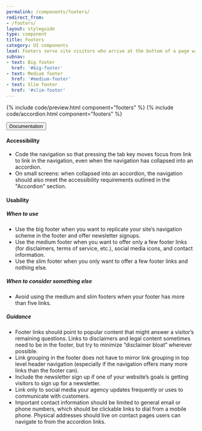 ```yaml
---
permalink: /components/footers/
redirect_from:
- /footers/
layout: styleguide
type: component
title: Footers
category: UI components
lead: Footers serve site visitors who arrive at the bottom of a page without finding what they want.
subnav:
- text: Big footer
  href: '#big-footer'
- text: Medium footer
  href: '#medium-footer'
- text: Slim footer
  href: '#slim-footer'
---
```


{% include code/preview.html component="footers" %}
{% include code/accordion.html component="footers" %}
<div class="usa-accordion-bordered">
  <button class="usa-button-unstyled usa-accordion-button"
      aria-expanded="true" aria-controls="collapsible-0">
    Documentation
  </button>
  <div id="collapsible-0" aria-hidden="false" class="usa-accordion-content">
    <h4 class="usa-heading">Accessibility</h4>
    <ul class="usa-content-list">
      <li>Code the navigation so that pressing the tab key moves focus from link to link in the navigation, even when the navigation has collapsed into an accordion.</li>
      <li>On small screens: when collapsed into an accordion, the navigation should also meet the accessibility requirements outlined in the "Accordion" section.</li>
    </ul>
    <h4 class="usa-heading">Usability</h4>
    <h5>When to use</h5>
    <ul class="usa-content-list">
      <li>Use the big footer when you want to replicate your site’s navigation scheme in the footer and offer newsletter signups.</li>
      <li>Use the medium footer when you want to offer only a few footer links (for disclaimers, terms of service, etc.), social media icons, and contact information.</li>
      <li>Use the slim footer when you only want to offer a few footer links and nothing else.</li>
    </ul>
    <h5>When to consider something else</h5>
    <ul class="usa-content-list">
      <li>Avoid using the medium and slim footers when your footer has more than five links.</li>
    </ul>
    <h5>Guidance</h5>
    <ul class="usa-content-list">
      <li>Footer links should point to popular content that might answer a visitor’s remaining questions. Links to disclaimers and legal content sometimes need to be in the footer, but try to minimize “disclaimer bloat” wherever possible.</li>
      <li>Link grouping in the footer does not have to mirror link grouping in top level header navigation (especially if the navigation offers many more links than the footer can).</li>
      <li>Include the newsletter sign up if one of your website’s goals is getting visitors to sign up for a newsletter.</li>
      <li>Link only to social media your agency updates frequently or uses to communicate with customers.</li>
      <li>Important contact information should be limited to general email or phone numbers, which should be clickable links to dial from a mobile phone. Physical addresses should live on contact pages users can navigate to from the accordion links.</li>
    </ul>
  </div>
</div>
